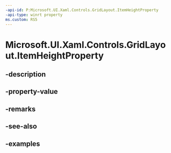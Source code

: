 ```yaml
---
-api-id: P:Microsoft.UI.Xaml.Controls.GridLayout.ItemHeightProperty
-api-type: winrt property
ms.custom: RS5
---
```


<!-- Property syntax.
public DependencyProperty ItemHeightProperty { get; }
-->

# Microsoft.UI.Xaml.Controls.GridLayout.ItemHeightProperty

## -description

## -property-value

## -remarks

## -see-also

## -examples


